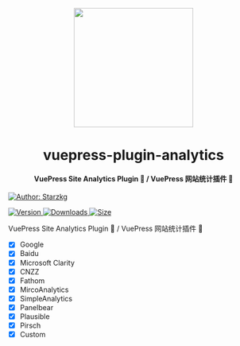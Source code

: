<!-- markdownlint-disable -->
<p align="center">
  <img width="240" src="https://vuepress-star.shentuzhigang.cn/images/hero.png" style="text-align: center;"/>
</p>
<h1 align="center">vuepress-plugin-analytics</h1>
<h4 align="center">VuePress Site Analytics Plugin 📄 / VuePress 网站统计插件 📄</h4>

[![Author: Starzkg](https://img.shields.io/badge/Author-Starzkg-blue.svg?style=for-the-badge)](https://shentuzhigang.cn)

<!-- markdownlint-restore -->

[![Version](https://img.shields.io/npm/v/@starzkg/vuepress-plugin-analytics.svg?style=flat-square&logo=npm) ![Downloads](https://img.shields.io/npm/dm/@starzkg/vuepress-plugin-analytics.svg?style=flat-square&logo=npm) ![Size](https://img.shields.io/bundlephobia/min/@starzkg/vuepress-plugin-analytics?style=flat-square&logo=npm)](https://www.npmjs.com/package/@starzkg/vuepress-plugin-analytics)

VuePress Site Analytics Plugin 📄 / VuePress 网站统计插件 📄


- [x] Google
- [x] Baidu
- [x] Microsoft Clarity
- [x] CNZZ
- [x] Fathom
- [x] MircoAnalytics
- [x] SimpleAnalytics
- [x] Panelbear
- [x] Plausible
- [x] Pirsch
- [x] Custom
